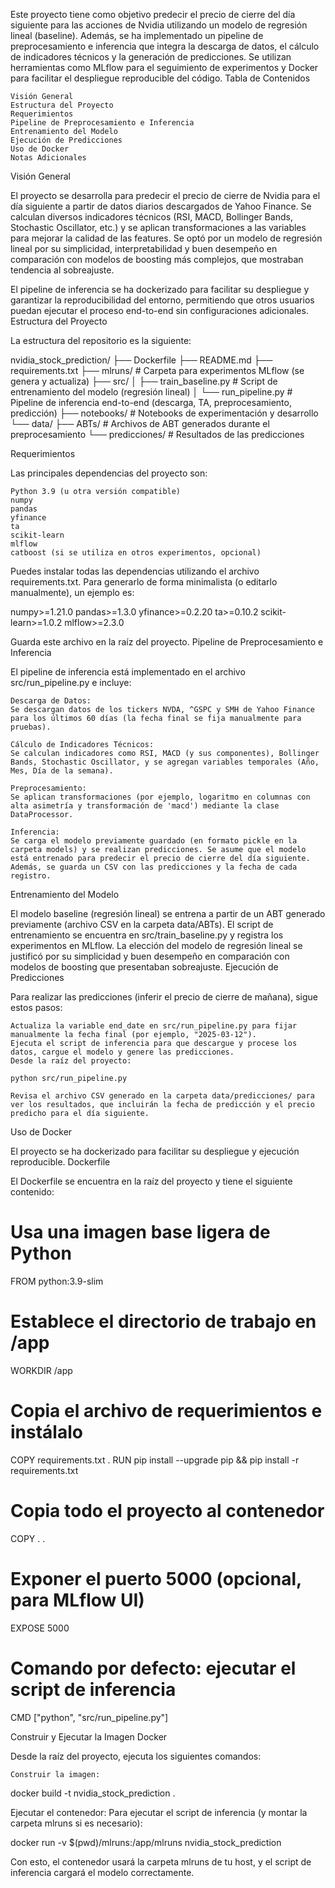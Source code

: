 Este proyecto tiene como objetivo predecir el precio de cierre del día siguiente para las acciones de Nvidia utilizando un modelo de regresión lineal (baseline). Además, se ha implementado un pipeline de preprocesamiento e inferencia que integra la descarga de datos, el cálculo de indicadores técnicos y la generación de predicciones. Se utilizan herramientas como MLflow para el seguimiento de experimentos y Docker para facilitar el despliegue reproducible del código.
Tabla de Contenidos

    Visión General
    Estructura del Proyecto
    Requerimientos
    Pipeline de Preprocesamiento e Inferencia
    Entrenamiento del Modelo
    Ejecución de Predicciones
    Uso de Docker
    Notas Adicionales

Visión General

El proyecto se desarrolla para predecir el precio de cierre de Nvidia para el día siguiente a partir de datos diarios descargados de Yahoo Finance. Se calculan diversos indicadores técnicos (RSI, MACD, Bollinger Bands, Stochastic Oscillator, etc.) y se aplican transformaciones a las variables para mejorar la calidad de las features. Se optó por un modelo de regresión lineal por su simplicidad, interpretabilidad y buen desempeño en comparación con modelos de boosting más complejos, que mostraban tendencia al sobreajuste.

El pipeline de inferencia se ha dockerizado para facilitar su despliegue y garantizar la reproducibilidad del entorno, permitiendo que otros usuarios puedan ejecutar el proceso end-to-end sin configuraciones adicionales.
Estructura del Proyecto

La estructura del repositorio es la siguiente:

nvidia_stock_prediction/
├── Dockerfile
├── README.md
├── requirements.txt
├── mlruns/              # Carpeta para experimentos MLflow (se genera y actualiza)
├── src/
│   ├── train_baseline.py  # Script de entrenamiento del modelo (regresión lineal)
│   └── run_pipeline.py    # Pipeline de inferencia end-to-end (descarga, TA, preprocesamiento, predicción)
├── notebooks/            # Notebooks de experimentación y desarrollo
└── data/
    ├── ABTs/            # Archivos de ABT generados durante el preprocesamiento
    └── predicciones/    # Resultados de las predicciones

Requerimientos

Las principales dependencias del proyecto son:

    Python 3.9 (u otra versión compatible)
    numpy
    pandas
    yfinance
    ta
    scikit-learn
    mlflow
    catboost (si se utiliza en otros experimentos, opcional)

Puedes instalar todas las dependencias utilizando el archivo requirements.txt. Para generarlo de forma minimalista (o editarlo manualmente), un ejemplo es:

numpy>=1.21.0
pandas>=1.3.0
yfinance>=0.2.20
ta>=0.10.2
scikit-learn>=1.0.2
mlflow>=2.3.0

Guarda este archivo en la raíz del proyecto.
Pipeline de Preprocesamiento e Inferencia

El pipeline de inferencia está implementado en el archivo src/run_pipeline.py e incluye:

    Descarga de Datos:
    Se descargan datos de los tickers NVDA, ^GSPC y SMH de Yahoo Finance para los últimos 60 días (la fecha final se fija manualmente para pruebas).

    Cálculo de Indicadores Técnicos:
    Se calculan indicadores como RSI, MACD (y sus componentes), Bollinger Bands, Stochastic Oscillator, y se agregan variables temporales (Año, Mes, Día de la semana).

    Preprocesamiento:
    Se aplican transformaciones (por ejemplo, logaritmo en columnas con alta asimetría y transformación de 'macd') mediante la clase DataProcessor.

    Inferencia:
    Se carga el modelo previamente guardado (en formato pickle en la carpeta models) y se realizan predicciones. Se asume que el modelo está entrenado para predecir el precio de cierre del día siguiente. Además, se guarda un CSV con las predicciones y la fecha de cada registro.

Entrenamiento del Modelo

El modelo baseline (regresión lineal) se entrena a partir de un ABT generado previamente (archivo CSV en la carpeta data/ABTs). El script de entrenamiento se encuentra en src/train_baseline.py y registra los experimentos en MLflow. La elección del modelo de regresión lineal se justificó por su simplicidad y buen desempeño en comparación con modelos de boosting que presentaban sobreajuste.
Ejecución de Predicciones

Para realizar las predicciones (inferir el precio de cierre de mañana), sigue estos pasos:

    Actualiza la variable end_date en src/run_pipeline.py para fijar manualmente la fecha final (por ejemplo, "2025-03-12").
    Ejecuta el script de inferencia para que descargue y procese los datos, cargue el modelo y genere las predicciones.
    Desde la raíz del proyecto:

    python src/run_pipeline.py

    Revisa el archivo CSV generado en la carpeta data/predicciones/ para ver los resultados, que incluirán la fecha de predicción y el precio predicho para el día siguiente.

Uso de Docker

El proyecto se ha dockerizado para facilitar su despliegue y ejecución reproducible.
Dockerfile

El Dockerfile se encuentra en la raíz del proyecto y tiene el siguiente contenido:

# Usa una imagen base ligera de Python
FROM python:3.9-slim

# Establece el directorio de trabajo en /app
WORKDIR /app

# Copia el archivo de requerimientos e instálalo
COPY requirements.txt .
RUN pip install --upgrade pip && pip install -r requirements.txt

# Copia todo el proyecto al contenedor
COPY . .

# Exponer el puerto 5000 (opcional, para MLflow UI)
EXPOSE 5000

# Comando por defecto: ejecutar el script de inferencia
CMD ["python", "src/run_pipeline.py"]

Construir y Ejecutar la Imagen Docker

Desde la raíz del proyecto, ejecuta los siguientes comandos:

    Construir la imagen:

docker build -t nvidia_stock_prediction .

Ejecutar el contenedor: Para ejecutar el script de inferencia (y montar la carpeta mlruns si es necesario):

docker run -v $(pwd)/mlruns:/app/mlruns nvidia_stock_prediction

Con esto, el contenedor usará la carpeta mlruns de tu host, y el script de inferencia cargará el modelo correctamente.